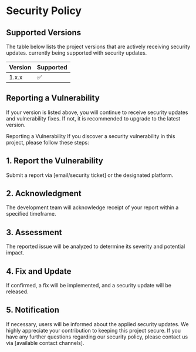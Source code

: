 # Security Policy

## Supported Versions

The table below lists the project versions that are actively receiving security updates.
currently being supported with security updates.

| Version | Supported          |
| ------- | ------------------ |
| 1.x.x   | :white_check_mark: |

## Reporting a Vulnerability

If your version is listed above, you will continue to receive security updates and vulnerability fixes. If not, it is recommended to upgrade to the latest version.

Reporting a Vulnerability
If you discover a security vulnerability in this project, please follow these steps:

## 1. Report the Vulnerability

Submit a report via [email/security ticket] or the designated platform.

## 2. Acknowledgment

The development team will acknowledge receipt of your report within a specified timeframe.

## 3. Assessment

The reported issue will be analyzed to determine its severity and potential impact.

## 4. Fix and Update

If confirmed, a fix will be implemented, and a security update will be released.

## 5. Notification

If necessary, users will be informed about the applied security updates.
We highly appreciate your contribution to keeping this project secure. If you have any further questions regarding our security policy, please contact us via [available contact channels].
